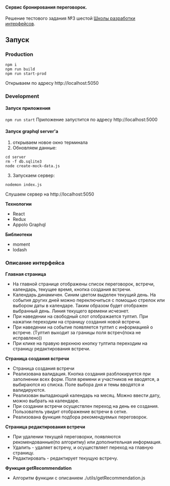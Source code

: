 #### Cервис бронирования переговорок.

Решение тестового задания №3 шестой [Школы разработки интерфейсов](https://academy.yandex.ru/events/frontend/shri_msk-2018).

## Запуск

### Production
```
npm i
npm run build
npm run start-prod
```

Открываем по адресу http://localhost:5050

### Development

#### Запуск приложения
```npm run start```
Приложение запустится по адресу http://localhost:5000

#### Запуск graphql server'а
1. открываем новое окно терминала
2. Обновляем данные:
```
cd server
rm -f db.sqlite3
node create-mock-data.js
```
3. Запускаем сервер:
```
nodemon index.js
```
Слушаем сервер на http://localhost:5050

**Технологии**
* React
* Redux
* Appolo Graphql

**Библиотеки**
* moment
* lodash

### Описание интерфейса

**Главная страница**
* На главной странице отображены список переговорок, встречи, календарь, текущее время, кнопка создания встречи.
* Календарь динамичен. Синим цветом выделен текущий день. На события других дней можно переключиться с помощью стрелок или выбором даты в календаре. Таким образом будет отображен выбранный день. Линия текущего времени исчезнет.
* При наведении на свободный слот отображается тултип. При нажатии переходим на страницу создания новой встречи.
* При наведении на событие появляется тултип с информацией о встрече. (Tултип выходит за границы поля встреч(пока не исправлено))
* При клике на правую верхнюю кнопку тултипа переходим на страницу редактирования встречи.

**Страница создания встречи**
* Страница создания встречи
* Реализована валидация. Кнопка создания разблокируется при заполнении всех форм.
Поля времени и участников не вводятся, а выбираются из списка. Поле выбора дня и темы вводятся и валидируются.
* Реализован выпадающий календарь на месяц. Можно ввести дату, можно выбрать на календаре.
* При создании встречи осуществлен переход на день ее создания. Пользователь увидит отображение встречи в сетке.
* Реализована функция подбора рекомендуемых переговорок.

**Страница редактирования встречи**
* При удалении текущей переговорки, появляются рекомендованные(по алгоритму) или дополнительная информация.
* Удалить - удаляет встречу, и осуществляет переход на главную страницу.
* Редактировать - редактирует текущую встречу.

**Функция getRecommendation**
* Алгоритм функции с описанием ./utils/getRecommendation.js
